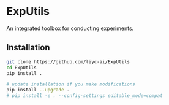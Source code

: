 # ExpUtils

An integrated toolbox for conducting experiments.

## Installation

```bash
git clone https://github.com/liyc-ai/ExpUtils
cd ExpUtils
pip install .

# update installation if you make modifications
pip install --upgrade .
# pip install -e . --config-settings editable_mode=compat
```
